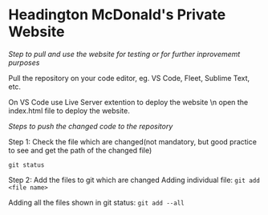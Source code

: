 # Headington McDonald's Private Website

*Step to pull and use the website for testing or for further inprovememt purposes*

Pull the repository on your code editor, eg. VS Code, Fleet, Sublime Text, etc.

On VS Code use Live Server extention to deploy the website \n open the index.html file to deploy the website.

_Steps to push the changed code to the repository_

Step 1: Check the file which are changed(not mandatory, but good practice to see and get the path of the changed file)

`git status`

Step 2: Add the files to git which are changed
Adding individual file: `git add <file name>`

Adding all the files shown in git status: `git add --all`
